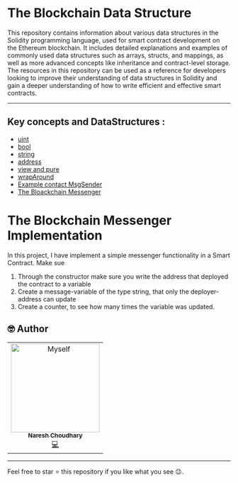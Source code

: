 # The Blockchain Data Structure

This repository contains information about various data structures in the Solidity programming language, used for smart contract development on the Ethereum blockchain. It includes detailed explanations and examples of commonly used data structures such as arrays, structs, and mappings, as well as more advanced concepts like inheritance and contract-level storage. The resources in this repository can be used as a reference for developers looking to improve their understanding of data structures in Solidity and gain a deeper understanding of how to write efficient and effective smart contracts.

---

## Key concepts and DataStructures :

- [uint](/default_workspace/contracts/ExampleUint.sol)
- [bool](/default_workspace/contracts/ExampleBool.sol)
- [string](/default_workspace/contracts/ExampleString.sol)
- [address](/default_workspace/contracts/ExampleAddress.sol)
- [view and pure](/default_workspace/contracts/ExampleViewPure.sol)
- [wrapAround](/default_workspace/contracts/ExampleWrapAround.sol)
- [Example contact MsgSender](/default_workspace/contracts/ExampleMsgSender.sol)
- [The Bloackchain Messenger](/default_workspace/contracts/TheBlockchainMessenger.sol)

# The Blockchain Messenger Implementation

In this project, I have implement a simple messenger functionality in a Smart Contract. Make sue

1. Through the constructor make sure you write the address that deployed the contract to a variable
2. Create a message-variable of the type string, that only the deployer-address can update
3. Create a counter, to see how many times the variable was updated.


## 🤓 Author 
<table>
  <tr>
  <td align="center"><a href="https://github.com/n-dcool"><img src="https://i.ibb.co/nR1k4dZ/Myself-with-indian-flag.jpg" width="200px" alt="Myself"/><br /><sub><b>Naresh Choudhary</b></sub></a><br /><a href="https://github.com/n-dcool" title="Code">💻</a></td>
  </tr>
</table>

***
Feel free to star ⭐ this repository if you like what you see 😉.

